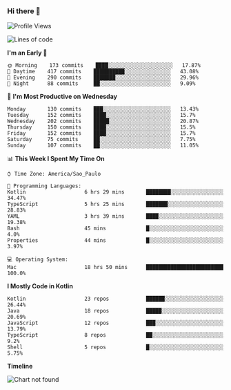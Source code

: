 ### Hi there 👋

<!--
**fernandonogueira/fernandonogueira** is a ✨ _special_ ✨ repository because its `README.md` (this file) appears on your GitHub profile.

Here are some ideas to get you started:

- 🔭 I’m currently working on ...
- 🌱 I’m currently learning ...
- 👯 I’m looking to collaborate on ...
- 🤔 I’m looking for help with ...
- 💬 Ask me about ...
- 📫 How to reach me: ...
- 😄 Pronouns: ...
- ⚡ Fun fact: ...
-->

<!--START_SECTION:waka-->
![Profile Views](http://img.shields.io/badge/Profile%20Views-0-blue)

![Lines of code](https://img.shields.io/badge/From%20Hello%20World%20I%27ve%20Written-454930%20lines%20of%20code-blue)

**I'm an Early 🐤** 

```text
🌞 Morning    173 commits    ████░░░░░░░░░░░░░░░░░░░░░   17.87% 
🌆 Daytime    417 commits    ██████████░░░░░░░░░░░░░░░   43.08% 
🌃 Evening    290 commits    ███████░░░░░░░░░░░░░░░░░░   29.96% 
🌙 Night      88 commits     ██░░░░░░░░░░░░░░░░░░░░░░░   9.09%

```
📅 **I'm Most Productive on Wednesday** 

```text
Monday       130 commits    ███░░░░░░░░░░░░░░░░░░░░░░   13.43% 
Tuesday      152 commits    ████░░░░░░░░░░░░░░░░░░░░░   15.7% 
Wednesday    202 commits    █████░░░░░░░░░░░░░░░░░░░░   20.87% 
Thursday     150 commits    ████░░░░░░░░░░░░░░░░░░░░░   15.5% 
Friday       152 commits    ████░░░░░░░░░░░░░░░░░░░░░   15.7% 
Saturday     75 commits     ██░░░░░░░░░░░░░░░░░░░░░░░   7.75% 
Sunday       107 commits    ██░░░░░░░░░░░░░░░░░░░░░░░   11.05%

```


📊 **This Week I Spent My Time On** 

```text
⌚︎ Time Zone: America/Sao_Paulo

💬 Programming Languages: 
Kotlin                   6 hrs 29 mins       ████████░░░░░░░░░░░░░░░░░   34.47% 
TypeScript               5 hrs 25 mins       ███████░░░░░░░░░░░░░░░░░░   28.83% 
YAML                     3 hrs 39 mins       ████░░░░░░░░░░░░░░░░░░░░░   19.38% 
Bash                     45 mins             █░░░░░░░░░░░░░░░░░░░░░░░░   4.0% 
Properties               44 mins             █░░░░░░░░░░░░░░░░░░░░░░░░   3.97%

💻 Operating System: 
Mac                      18 hrs 50 mins      █████████████████████████   100.0%

```

**I Mostly Code in Kotlin** 

```text
Kotlin                   23 repos            ██████░░░░░░░░░░░░░░░░░░░   26.44% 
Java                     18 repos            █████░░░░░░░░░░░░░░░░░░░░   20.69% 
JavaScript               12 repos            ███░░░░░░░░░░░░░░░░░░░░░░   13.79% 
TypeScript               8 repos             ██░░░░░░░░░░░░░░░░░░░░░░░   9.2% 
Shell                    5 repos             █░░░░░░░░░░░░░░░░░░░░░░░░   5.75%

```


**Timeline**

![Chart not found](https://raw.githubusercontent.com/fernandonogueira/fernandonogueira/master/charts/bar_graph.png) 


<!--END_SECTION:waka-->
